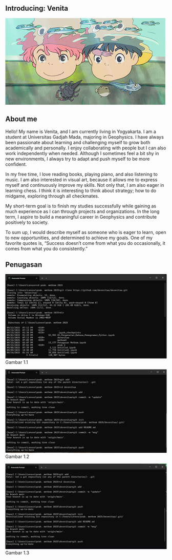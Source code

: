 ## Introducing: Venita

![alt text](https://github.com/devenitaa/devenitaa/blob/main/716724ce2ccf45f7269b68ff23702bd7.gif?raw=true)

## About me

Hello! My name is Venita, and I am currently living in Yogyakarta. I am a student at Universitas Gadjah Mada, majoring in Geophysics. I have always been passionate about learning and challenging myself to grow both academically and personally. I enjoy collaborating with people but I can also work independently when needed. Although I sometimes feel a bit shy in new environments, I always try to adapt and push myself to be more confident.

In my free time, I love reading books, playing piano, and also listening to music. I am also interested in visual art, because it allows me to express myself and continuously improve my skills. Not only that, I am also eager in learning chess. I think it is interesting to think about strategy; how to do midgame, exploring through all checkmates.

My short-term goal is to finish my studies successfully while gaining as much experience as I can through projects and organizations. In the long term, I aspire to build a meaningful career in Geophysics and contribute positively to society.

To sum up, I would describe myself as someone who is eager to learn, open to new opportunities, and determined to achieve my goals. One of my favorite quotes is, “Success doesn’t come from what you do occasionally, it comes from what you do consistently.”

## Penugasan

![alt text](https://github.com/devenitaa/devenitaa/blob/main/Gambar%201.png?raw=true)
Gambar 1.1

![alt text](https://github.com/devenitaa/devenitaa/blob/main/Gambar%202.png?raw=true)
Gambar 1.2

![alt text](https://github.com/devenitaa/devenitaa/blob/main/Gambar%203.png?raw=true)
Gambar 1.3

